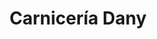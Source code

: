 ---
title: "Carnicería Dany"
url: /ciudad-autonoma-de-buenos-aires/carniceria-dany/
shop: carnicero
---